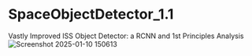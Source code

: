 # SpaceObjectDetector_1.1

 Vastly Improved ISS Object Detector: a RCNN and 1st Principles Analysis
![Screenshot 2025-01-10 150613](https://github.com/user-attachments/assets/fea0244c-b467-4ff7-92d5-e0dfecedeaf4)


